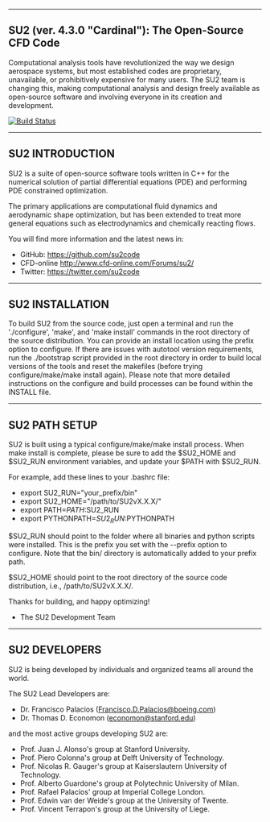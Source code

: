 -----------------------------------------------------------
  SU2 (ver. 4.3.0 "Cardinal"): The Open-Source CFD Code
-----------------------------------------------------------

Computational analysis tools have revolutionized the way we design aerospace systems, but most established codes are proprietary, unavailable, or prohibitively expensive for many users. The SU2 team is changing this, making computational analysis and design freely available as open-source software and involving everyone in its creation and development. 

[![Build Status](https://travis-ci.org/su2code/SU2.svg?branch=feature_driver_prototype)](https://travis-ci.org/su2code/SU2)

----------------------------------------------------------
  SU2 INTRODUCTION 
----------------------------------------------------------

SU2 is a suite of open-source software tools written in C++ for the numerical solution of partial differential equations (PDE) and performing PDE constrained optimization. 

The primary applications are computational fluid dynamics and aerodynamic shape optimization, but has been extended to treat more general equations such as electrodynamics and chemically reacting flows. 

You will find more information and the latest news in:
   - GitHub:    https://github.com/su2code
   - CFD-online http://www.cfd-online.com/Forums/su2/
   - Twitter:   https://twitter.com/su2code

---------------------------------------------------
  SU2 INSTALLATION
---------------------------------------------------

To build SU2 from the source code, just open a terminal and run the './configure', 'make', and 'make install' commands in the root directory of the source distribution. You can provide an install location using the prefix option to configure. If there are issues with autotool version requirements, run the ./bootstrap script provided in the root directory in order to build local versions of the tools and reset the makefiles (before trying configure/make/make install again). Please note that more detailed instructions on the configure and build processes can be found within the INSTALL file.

----------------------------------------------------------
  SU2 PATH SETUP 
----------------------------------------------------------

SU2 is built using a typical configure/make/make install process. When make install is complete, please be sure to add the $SU2_HOME and $SU2_RUN environment variables, and update your $PATH with $SU2_RUN. 

For example, add these lines to your .bashrc file:

- export SU2_RUN="your_prefix/bin"
- export SU2_HOME="/path/to/SU2vX.X.X/"
- export PATH=$PATH:$SU2_RUN
- export PYTHONPATH=$SU2_RUN:$PYTHONPATH

$SU2_RUN should point to the folder where all binaries and python scripts were installed. This is the prefix you set with the --prefix option to configure. Note that the bin/ directory is automatically added to your prefix path.

$SU2_HOME should point to the root directory of the source code distribution, i.e., /path/to/SU2vX.X.X/.

Thanks for building, and happy optimizing!

- The SU2 Development Team

----------------------------------------------------------
  SU2 DEVELOPERS
----------------------------------------------------------

SU2 is being developed by individuals and organized teams all around the world. 

The SU2 Lead Developers are:

   - Dr. Francisco Palacios (Francisco.D.Palacios@boeing.com)
   - Dr. Thomas D. Economon (economon@stanford.edu)

and the most active groups developing SU2 are:

   - Prof. Juan J. Alonso's group at Stanford University.
   - Prof. Piero Colonna's group at Delft University of Technology.
   - Prof. Nicolas R. Gauger's group at Kaiserslautern University of Technology.
   - Prof. Alberto Guardone's group at Polytechnic University of Milan.
   - Prof. Rafael Palacios' group at Imperial College London.
   - Prof. Edwin van der Weide's group at the University of Twente.
   - Prof. Vincent Terrapon's group at the University of Liege.
